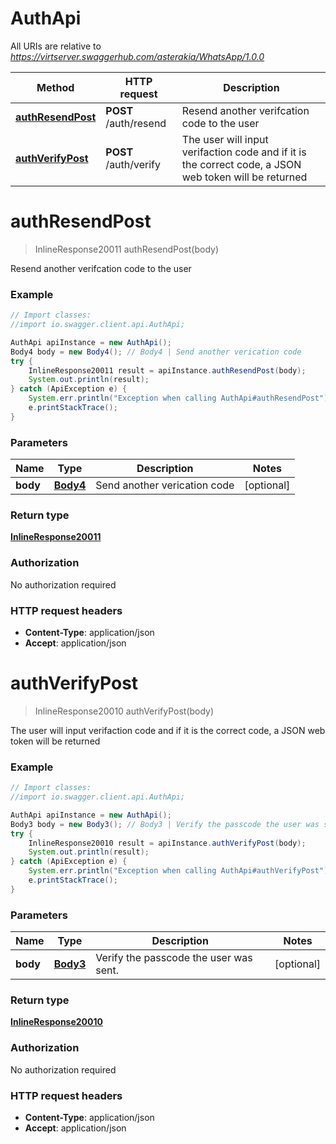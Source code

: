# AuthApi

All URIs are relative to *https://virtserver.swaggerhub.com/asterakia/WhatsApp/1.0.0*

Method | HTTP request | Description
------------- | ------------- | -------------
[**authResendPost**](AuthApi.md#authResendPost) | **POST** /auth/resend | Resend another verifcation code to the user
[**authVerifyPost**](AuthApi.md#authVerifyPost) | **POST** /auth/verify | The user will input verifaction code and if it is the correct code, a JSON web token will be returned


<a name="authResendPost"></a>
# **authResendPost**
> InlineResponse20011 authResendPost(body)

Resend another verifcation code to the user

### Example
```java
// Import classes:
//import io.swagger.client.api.AuthApi;

AuthApi apiInstance = new AuthApi();
Body4 body = new Body4(); // Body4 | Send another verication code
try {
    InlineResponse20011 result = apiInstance.authResendPost(body);
    System.out.println(result);
} catch (ApiException e) {
    System.err.println("Exception when calling AuthApi#authResendPost");
    e.printStackTrace();
}
```

### Parameters

Name | Type | Description  | Notes
------------- | ------------- | ------------- | -------------
 **body** | [**Body4**](Body4.md)| Send another verication code | [optional]

### Return type

[**InlineResponse20011**](InlineResponse20011.md)

### Authorization

No authorization required

### HTTP request headers

 - **Content-Type**: application/json
 - **Accept**: application/json

<a name="authVerifyPost"></a>
# **authVerifyPost**
> InlineResponse20010 authVerifyPost(body)

The user will input verifaction code and if it is the correct code, a JSON web token will be returned

### Example
```java
// Import classes:
//import io.swagger.client.api.AuthApi;

AuthApi apiInstance = new AuthApi();
Body3 body = new Body3(); // Body3 | Verify the passcode the user was sent.
try {
    InlineResponse20010 result = apiInstance.authVerifyPost(body);
    System.out.println(result);
} catch (ApiException e) {
    System.err.println("Exception when calling AuthApi#authVerifyPost");
    e.printStackTrace();
}
```

### Parameters

Name | Type | Description  | Notes
------------- | ------------- | ------------- | -------------
 **body** | [**Body3**](Body3.md)| Verify the passcode the user was sent. | [optional]

### Return type

[**InlineResponse20010**](InlineResponse20010.md)

### Authorization

No authorization required

### HTTP request headers

 - **Content-Type**: application/json
 - **Accept**: application/json

